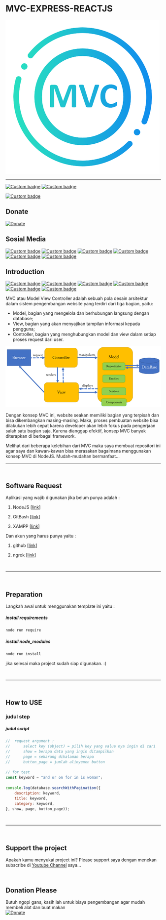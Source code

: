 # MVC-EXPRESS-REACTJS
![banner](banner.png)

---

[![Custom badge](https://img.shields.io/endpoint?style=for-the-badge&url=https%3A%2F%2Fjefripunza-youtube-channel-badge.vercel.app%2Fapi%2Fsubscriber)](https://www.youtube.com/user/jefripunza/videos/)
[![Custom badge](https://img.shields.io/endpoint?style=for-the-badge&url=https%3A%2F%2Fjefripunza-youtube-channel-badge.vercel.app%2Fapi%2Fviews)](https://www.youtube.com/user/jefripunza/videos/)
<!-- [![Custom badge](https://img.shields.io/endpoint?style=for-the-badge&url=https%3A%2F%2Fjefripunza-youtube-channel-badge.vercel.app%2Fapi%2Fcomments)](https://www.youtube.com/user/jefripunza/videos/) -->
[![Custom badge](https://img.shields.io/endpoint?style=for-the-badge&url=https%3A%2F%2Fjefripunza-youtube-channel-badge.vercel.app%2Fapi%2Fvideos)](https://www.youtube.com/user/jefripunza/videos/)

## Donate

[![Donate](https://img.shields.io/badge/paypal-%2300457C.svg?&style=for-the-badge&logo=paypal&logoColor=white)](https://www.paypal.com/paypalme/jefripunza)

## Sosial Media

[![Custom badge](https://img.shields.io/badge/youtube-%23FF0000.svg?&style=for-the-badge&logo=youtube&logoColor=white)](https://www.youtube.com/user/jefripunza/)
[![Custom badge](https://img.shields.io/badge/instagram-%23E4405F.svg?&style=for-the-badge&logo=instagram&logoColor=white)](https://www.instagram.com/jefripunza/)
[![Custom badge](https://img.shields.io/badge/facebook-%231877F2.svg?&style=for-the-badge&logo=facebook&logoColor=white)](https://fb.com/jefripunza/)
[![Custom badge](https://img.shields.io/badge/twitter-%231DA1F2.svg?&style=for-the-badge&logo=twitter&logoColor=white)](https://twitter.com/jefripunza/)
[![Custom badge](https://img.shields.io/badge/linkedin-%230077B5.svg?&style=for-the-badge&logo=linkedin&logoColor=white)](https://www.linkedin.com/in/jefri-herdi-triyanto-ba76a8106/)
[![Custom badge](https://img.shields.io/badge/Website-FF7139?style=for-the-badge&logo=Firefox-Browser&logoColor=white)](https://jefriherditriyanto.com/)




## Introduction
[![Custom badge](https://img.shields.io/badge/git-%23F05033.svg?style=for-the-badge&logo=git&logoColor=white)](https://git-scm.com/downloads)
[![Custom badge](https://img.shields.io/badge/node.js-6DA55F?style=for-the-badge&logo=node.js&logoColor=white)](https://nodejs.org/)
[![Custom badge](https://img.shields.io/badge/express.js-%23404d59.svg?style=for-the-badge&logo=express&logoColor=%2361DAFB)](https://expressjs.com/)
[![Custom badge](https://img.shields.io/badge/JavaScript-323330?style=for-the-badge&logo=javascript&logoColor=F7DF1E)](https://www.javascript.com/)
[![Custom badge](https://img.shields.io/badge/react_js-%2320232a.svg?style=for-the-badge&logo=react&logoColor=%2361DAFB)](https://reactjs.org/)
[![Custom badge](https://img.shields.io/badge/bootstrap-%23563D7C.svg?style=for-the-badge&logo=bootstrap&logoColor=white)](https://getbootstrap.com/)


MVC atau Model View Controller adalah sebuah pola desain arsitektur dalam sistem pengembangan website yang terdiri dari tiga bagian, yaitu: 
* Model, bagian yang mengelola dan berhubungan langsung dengan database; 
* View, bagian yang akan menyajikan tampilan informasi kepada pengguna;
* Controller, bagian yang menghubungkan model dan view dalam setiap proses request dari user.

![MVC](MVC-architecture.png)

Dengan konsep MVC ini, website seakan memiliki bagian yang terpisah dan bisa dikembangkan masing-masing. Maka, proses pembuatan website bisa dilakukan lebih cepat karena developer akan lebih fokus pada pengerjaan salah satu bagian saja. 
Karena dianggap efektif, konsep MVC banyak diterapkan di berbagai framework.

Melihat dari beberapa kelebihan dari MVC maka saya membuat repositori ini agar saya dan kawan-kawan bisa merasakan bagaimana menggunakan konsep MVC di NodeJS.
Mudah-mudahan bermanfaat...


---
<br />
<b></b>




## Software Request

Aplikasi yang wajib digunakan jika belum punya adalah :

1. NodeJS [<a href="https://nodejs.org/" target="_blank">link</a>]

2. GitBash [<a href="https://git-scm.com/downloads" target="_blank">link</a>]

3. XAMPP [<a href="https://www.apachefriends.org/download.html" target="_blank">link</a>]

Dan akun yang harus punya yaitu :

1. github [<a href="https://github.com/" target="_blank">link</a>]

2. ngrok [<a href="https://ngrok.com/" target="_blank">link</a>]




<br />

---
<br />




## Preparation

Langkah awal untuk menggunakan template ini yaitu :

##### install requirements
```bash
node run require
```

##### install node_modules
```bash
node run install
```

jika selesai maka project sudah siap digunakan. :)




<br />

---
<br />




## How to USE

### judul step

##### judul script
```javascript
//  request argument :
//      select key (object) = pilih key yang value nya ingin di cari
//      show = berapa data yang ingin ditampilkan
//      page = sekarang dihalaman berapa
//      button_page = jumlah alinyemen button

// for test
const keyword = "and or on for in is woman";

console.log(database.searchWithPagination({
    description: keyword,
    title: keyword,
    category: keyword,
}, show, page, button_page));
```











<br />

---
<br />












## Support the project

Apakah kamu menyukai project ini? Please support saya dengan menekan subscribe di [Youtube Channel](https://www.youtube.com/user/jefripunza/videos/) saya...

<br />

## Donation Please

Butuh ngopi gans, kasih lah untuk biaya pengembangan agar mudah membeli alat dan buat makan <br />
[![Donate](https://img.shields.io/badge/paypal-%2300457C.svg?&style=for-the-badge&logo=paypal&logoColor=white)](https://www.paypal.com/paypalme/jefripunza)
